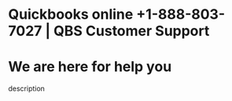 # Quickbooks online +1-888-803-7027 | QBS Customer Support
# We are here for help you
<head>description</head>
